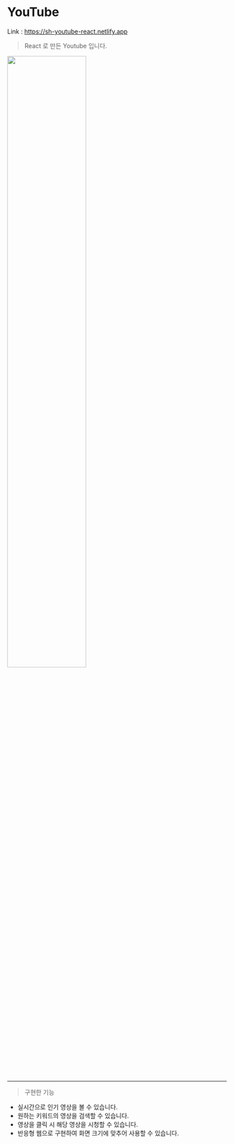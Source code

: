 # YouTube 

Link : https://sh-youtube-react.netlify.app

> React 로 만든 Youtube 입니다.

<img width="60%" src="https://user-images.githubusercontent.com/85146819/172051084-a04ead4c-7e23-4755-95e7-0887fad88cf2.png">

***

> 구현한 기능 

- 실시간으로 인기 영상을 볼 수 있습니다.
- 원하는 키워드의 영상을 검색할 수 있습니다.
- 영상을 클릭 시 해당 영상을 시청할 수 있습니다.
- 반응형 웹으로 구현하여 화면 크기에 맞추어 사용할 수 있습니다.
